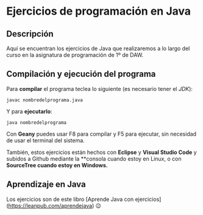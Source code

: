 # Ejercicios de programación en Java 


## Descripción

Aquí se encuentran los ejercicios de Java que realizaremos a lo largo del curso en la asignatura de programación de 1º de DAW.

## Compilación y ejecución del programa

Para **compilar** el programa teclea lo siguiente (es necesario tener el *JDK*):

```console
javac nombredelprograma.java
```

Y para **ejecutarlo**:

```console
java nombredelprograma
```

Con **Geany** puedes usar F8 para compilar y F5 para ejecutar, sin necesidad de usar el terminal del sistema. 

También, estos ejercicios están hechos con **Eclipse** y **Visual Studio Code** y subidos a Github mediante la **consola cuando estoy en Linux, o con **SourceTree cuando estoy en Windows.**

## Aprendizaje en Java

Los ejercicios son de este libro [Aprende Java con ejercicios] (https://leanpub.com/aprendejava) :wink:
